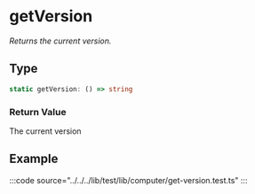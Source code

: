 # getVersion

_Returns the current version._

## Type

```ts
static getVersion: () => string
```

### Return Value

The current version

## Example

:::code source="../../../lib/test/lib/computer/get-version.test.ts" :::
